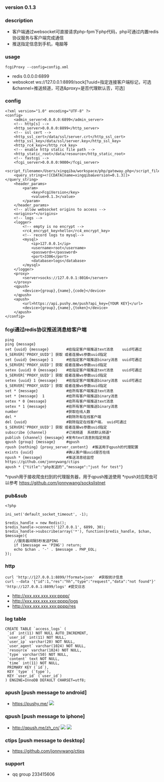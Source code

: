 
### version 0.1.3

### description
* 客户端通过websocket可直接请求php-fpm下php代码，php可通过内置redis协议服务与客户端完成通信
* 推送指定信息到手机，电脑等

### usage
```
fcgiProxy --config=config.xml
```
* redis      0.0.0.0:6899
* websokcet  ws://127.0.0.1:8899/sock[?uuid=指定连接客户端标记，可选&channel=推送频道，可选&proxy=是否代理默认否，可选]

### config
```
<?xml version="1.0" encoding="UTF-8" ?>
<config>
    <admin_server>0.0.0.0:6899</admin_server>
    <!-- http[s] -->
    <http_server>0.0.0.0:8899</http_server>
    <!-- ssl cert -->
    <http_ssl_cert>/data/ssl/server.crt</http_ssl_cert>
    <http_ssl_key>/data/ssl/server.key</http_ssl_key>
    <http_rc4_key></http_rc4_key>
    <!-- enable http static file path -->
    <http_static_root>/data/resource</http_static_root>
    <!-- fastcgi -->
    <fcgi_server>0.0.0.0:9000</fcgi_server>
    <script_filename>/Users/xingqiba/workspace/php/gateway.php</script_filename>
    <query_string><![CDATA[name=xingqiba&version=0.1.3]]></query_string>
    <header_params>
        <param>
            <key>FcgiVersion</key>
            <value>0.1.3</value>
        </param>
    </header_params>
    <!-- allow websocket origins to access -->
    <origins>*</origins>
    <!-- logs -->
    <logger>
        <!-- empty is no encrypt -->
        <rc4_encrypt_key>hello</rc4_encrypt_key>
        <!-- record logs to mysql-->
        <mysql>
            <ip>127.0.0.1</ip>
            <username>root</username>
            <password></password>
            <port>3306</port>
            <database>logs</database>
        </mysql>
    </logger>
    <proxy>
        <server>socks://127.0.0.1:8016</server>
    </proxy>
    <qpush>
        <device>{group},{name},{code}</device>
    </qpush>
    <apush>
        <url>https://api.pushy.me/push?api_key={YOUR KEY}</url>
        <device>{group},{name},{token}</device>
    </apush>
</config>
```

### fcgi通过redis协议推送消息给客户端
```
ping
ping {message}
set {uuid} {message}        #给指定客户端推送text消息    uuid可通过$_SERVER['PROXY_UUID'] 获取 或者连接ws参数uuid指定
set {uuid} {message} 1      #给指定客户端推送binary消息  uuid可通过$_SERVER['PROXY_UUID'] 获取 或者连接ws参数uuid指定
setex {uuid} 0 {message}    #给指定客户端推送text消息    uuid可通过$_SERVER['PROXY_UUID'] 获取 或者连接ws参数uuid指定
setex {uuid} 1 {message}    #给指定客户端推送binary消息  uuid可通过$_SERVER['PROXY_UUID'] 获取 或者连接ws参数uuid指定
set * {message}             #给所有客户端推送text消息
set * {message}  1          #给所有客户端推送binary消息
setex * 0 {message}         #给所有客户端推送text消息
setex * 1 {message}         #给所有客户端推送binary消息
number                      #获取在线人数
del *                       #剔除所有在线客户端
del {uuid}                  #剔除指定在线客户端， uuid可通过$_SERVER['PROXY_UUID'] 获取 或者连接ws参数uuid指定
subscribe {channel}         #订阅频道  系统默认频道*
publish {channel} {message} #发布text消息到指定频道
qpush {group} {message}     #qpush
rpush {nothing} {proxy_server_content}  #推送用于qpush的代理配置
exists {uuid}               #确认客户端uuid是否在线
npush * {message}           #推送消息给监控 https://github.com/jonnywang/ctips
apush * {"title":"php发送的","message":"just for test"}
```
*rpush用于接收爬虫扫到的代理服务器，用于qpush推送使用
*rpush对应爬虫可以参考 https://github.com/jonnywang/sockslistnet

### pub&sub
```
<?php

ini_set('default_socket_timeout', -1);

$redis_handle = new Redis();
$redis_handle->connect('127.0.0.1', 6899, 30);
$redis_handle->subscribe(array('*'), function($redis_handle, $chan, $message){
	//服务器间隔5秒发送PING
	if ($message == 'PING') return; 
	echo $chan . '-' . $message . PHP_EOL;
});
```

### http
```
curl 'http://127.0.0.1:8899/?format=json'  #获取统计信息
curl --data '{"id":1,"res":"hh","type":"request","data":"not found"}' 'http://127.0.0.1:8899/logs' #提交日志
```
* http://xxx.xxx.xxx.xxx:pppp/
* http://xxx.xxx.xxx.xxx:pppp/logs
* http://xxx.xxx.xxx.xxx:pppp/res

### log table
```
CREATE TABLE `access_logs` (
 `id` int(11) NOT NULL AUTO_INCREMENT,
 `user_id` int(11) NOT NULL,
 `user_ip` varchar(20) NOT NULL,
 `user_agent` varchar(1024) NOT NULL,
 `resource` varchar(1024) NOT NULL,
 `type` varchar(50) NOT NULL,
 `content` text NOT NULL,
 `time` int(11) NOT NULL,
 PRIMARY KEY (`id`),
 KEY `type` (`type`),
 KEY `user_id` (`user_id`)
) ENGINE=InnoDB DEFAULT CHARSET=utf8;
```

### apush [push message to android]
* https://pushy.me/
![](screenshot/apush_1.png)

### qpush [push message to iphone]
* http://qpush.me/zh_cn/
![](screenshot/qpush_1.png)
![](screenshot/qpush_2.png)

### ctips [push message to desktop]
* https://github.com/jonnywang/ctips

### support
 * qq group 233415606
